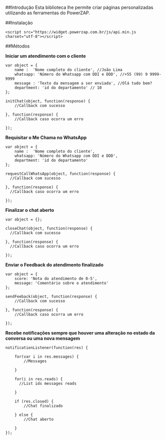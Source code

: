 ##Introdução
Esta biblioteca lhe permite criar páginas personalizadas utilizando as ferramentas do PowerZAP.

##Instalação
```
<script src="https://widget.powerzap.com.br/js/api.min.js charset="utf-8"></script>
```

##Métodos

__Iniciar um atendimento com o cliente__

```
var object = {
	name :  'Nome completo do cliente', //João Lima
	whatsapp: 'Número do Whatsapp com DDI e DDD', //+55 (99) 9 9999-9999
	message : 'Texto da mensagem a ser enviada', //Olá tudo bem? 
	department: 'id do departamento' // 10
};

initChat(object, function(response) {
    //Callback com sucesso

}, function(response) {
    //Callback caso ocorra um erro

});
```

__Requisitar o Me Chama no WhatsApp__

```
var object = {
	name :  'Nome completo do cliente',
	whatsapp: 'Número do Whatsapp com DDI e DDD',
	department: 'id do departamento'
};

requestCallWhatsApp(object, function(response) {
  //Callback com sucesso

}, function(response) {
  //Callback caso ocorra um erro

});
```

__Finalizar o chat aberto__

```
var object = {};

closeChat(object, function(response) {
  //Callback com sucesso

}, function(response) {
  //Callback caso ocorra um erro

});
```

__Enviar o Feedback do atendimento finalizado__

```
var object = {
    score: 'Nota do atendimento de 0-5',
    message: 'Comentário sobre o atendimento'
};

sendFeeback(object, function(response) {
    //Callback com sucesso

}, function(response) {
    //Callback caso ocorra um erro

});
```

__Recebe notificações sempre que houver uma alteração no estado da conversa ou uma nova mensagem__
```
notificationListener(function(res) {

    for(var i in res.messages) {
        //Messages

    }

    for(i in res.reads) {
      //List ids messages reads

    }

    if (res.closed) {
        //Chat finalizado

    } else {
        //Chat aberto

    }
});
```